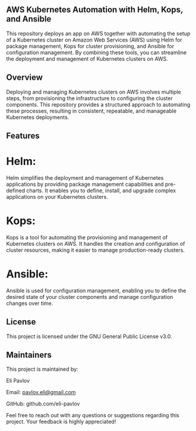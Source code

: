 ## AWS Kubernetes Automation with Helm, Kops, and Ansible
This repository deploys an app on AWS together with automating the setup of a Kubernetes cluster on Amazon Web Services (AWS) using Helm for package management, Kops for cluster provisioning, and Ansible for configuration management. By combining these tools, you can streamline the deployment and management of Kubernetes clusters on AWS.

## Overview
Deploying and managing Kubernetes clusters on AWS involves multiple steps, from provisioning the infrastructure to configuring the cluster components. This repository provides a structured approach to automating these processes, resulting in consistent, repeatable, and manageable Kubernetes deployments.

## Features
# Helm:
Helm simplifies the deployment and management of Kubernetes applications by providing package management capabilities and pre-defined charts. It enables you to define, install, and upgrade complex applications on your Kubernetes clusters.

# Kops:
Kops is a tool for automating the provisioning and management of Kubernetes clusters on AWS. It handles the creation and configuration of cluster resources, making it easier to manage production-ready clusters.

# Ansible:
Ansible is used for configuration management, enabling you to define the desired state of your cluster components and manage configuration changes over time.

## License
This project is licensed under the GNU General Public License v3.0.

## Maintainers
This project is maintained by:

Eli Pavlov

Email: pavlov.eli@gmail.com

GitHub: github.com/eli-pavlov

Feel free to reach out with any questions or suggestions regarding this project. Your feedback is highly appreciated!
